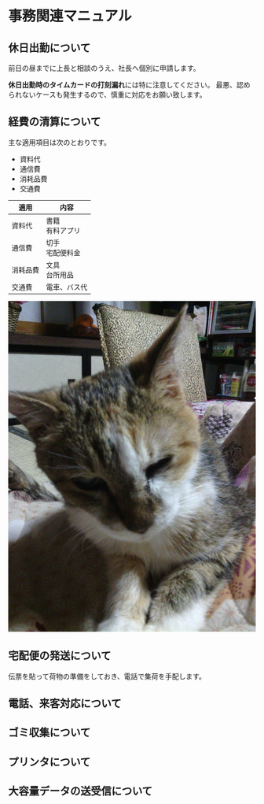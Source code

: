 # 事務関連マニュアル
## 休日出勤について
前日の昼までに上長と相談のうえ、社長へ個別に申請します。

**休日出勤時のタイムカードの打刻漏れ**には特に注意してください。
最悪、認められないケースも発生するので、慎重に対応をお願い致します。
## 経費の清算について
主な適用項目は次のとおりです。
- 資料代
- 通信費
- 消耗品費
- 交通費

|適用 |内容
|--|--
|資料代 |書籍<br>有料アプリ
|通信費 |切手<br>宅配便料金
|消耗品費 |文具<br>台所用品
|交通費 |電車、バス代

![切手代](img/one_price.jpg)
## 宅配便の発送について
伝票を貼って荷物の準備をしておき、電話で集荷を手配します。
## 電話、来客対応について
## ゴミ収集について
## プリンタについて
## 大容量データの送受信について

